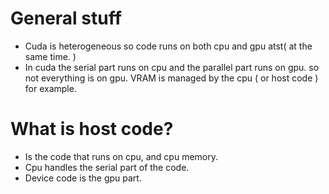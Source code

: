# General stuff
- Cuda is heterogeneous so code runs on both cpu and gpu atst( at the same time. )
- In cuda the serial part runs on cpu and the parallel part runs on gpu. so not everything is on gpu. VRAM is managed by the cpu ( or host code ) for example.
# What is host code?
- Is the code that runs on cpu, and cpu memory.
- Cpu handles the serial part of the code.
- Device code is the gpu part.